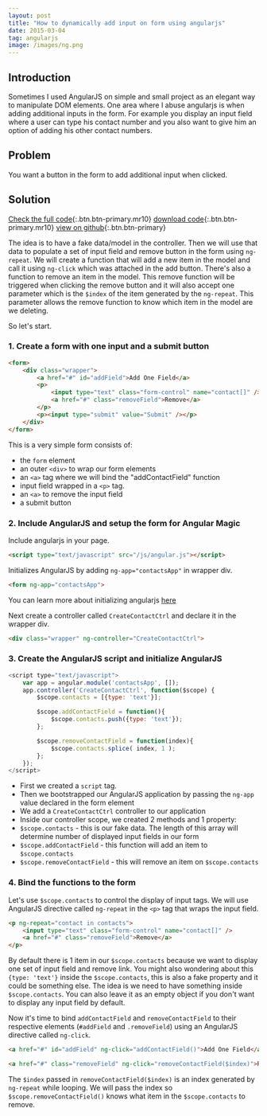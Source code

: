 ```yaml
---
layout: post
title: "How to dynamically add input on form using angularjs"
date: 2015-03-04
tag: angularjs
image: /images/ng.png
--- 
```


## Introduction
Sometimes I used AngularJS on simple and small project as an elegant way to manipulate DOM elements. One area where I abuse angularjs is when adding additional inputs in the form. 
For example you display an input field where a user can type his contact number and you also want to give him an option of adding his other contact numbers.   

## Problem
You want a button in the form to add additional input when clicked. 

## Solution
[Check the full code](){:.btn.btn-primary.mr10} [download code](#){:.btn.btn-primary.mr10} [view on github](#){:.btn.btn-primary}

The idea is to have a fake data/model in the controller. Then we will use that data to populate a set of input field and remove button in the form using ```ng-repeat```. We will create a function that will add a new item in the model and call it using ```ng-click``` which was attached in the add button. There's also a function to remove an item in the model. This remove function will be triggered when clicking the remove button and it will also accept one parameter which is the ```$index``` of the item generated by the ```ng-repeat```. This parameter allows the remove function to know which item in the model are we deleting. 

So let's start.

### 1. Create a form with one input and a submit button
~~~ html
<form>
    <div class="wrapper">
    	<a href="#" id="addField">Add One Field</a>
    	<p>
    	    <input type="text" class="form-control" name="contact[]" />
    	    <a href="#" class="removeField">Remove</a>
    	</p>
    	<p><input type="submit" value="Submit" /></p>
	</div>
</form>
~~~
This is a very simple form consists of:
- the `form` element
- an outer ```<div>``` to wrap our form elements
- an ```<a>``` tag where we will bind the "addContactField" function
- input field wrapped in a ```<p>``` tag. 
- an ```<a>``` to remove the input field
- a submit button

### 2. Include AngularJS and setup the form for Angular Magic
Include angularjs in your page.

~~~ html
<script type="text/javascript" src="/js/angular.js"></script>
~~~

Initializes AngularJS by adding ```ng-app="contactsApp"``` in wrapper div.

~~~ html
<form ng-app="contactsApp">  
~~~ 

You can learn more about initializing angularjs [here](https://docs.angularjs.org/guide/bootstrap)

Next create a controller called ```CreateContactCtrl``` and declare it in the wrapper div.

~~~ html 
<div class="wrapper" ng-controller="CreateContactCtrl">
~~~ 

### 3. Create the AngularJS script and initialize AngularJS   

~~~ javascript
<script type="text/javascript">
    var app = angular.module('contactsApp', []);
    app.controller('CreateContactCtrl', function($scope) {
        $scope.contacts = [{type: 'text'}];

        $scope.addContactField = function(){
            $scope.contacts.push({type: 'text'});  
        };

        $scope.removeContactField = function(index){ 
            $scope.contacts.splice( index, 1 );
        };
    }); 
</script>
~~~ 

- First we created a ```script``` tag.
- Then we bootstrapped our AngularJS application by passing the ```ng-app``` value declared in the form element
- We add a ```CreateContactCtrl``` controller to our application
- Inside our controller scope, we created 2 methods and 1 property:
 - ```$scope.contacts``` - this is our fake data. The length of this array will determine number of displayed input fields in our form
 - ```$scope.addContactField``` - this function will add an item to ```$scope.contacts```
 - ```$scope.removeContactField``` - this will remove an item on ```$scope.contacts``` 

### 4. Bind the functions to the form
Let's use ```$scope.contacts``` to control the display of input tags. We will use AngularJS directive called ```ng-repeat``` in the ```<p>``` tag that wraps the input field.

~~~ html
<p ng-repeat="contact in contacts">
    <input type="text" class="form-control" name="contact[]" />
    <a href="#" class="removeField">Remove</a>
</p>
~~~ 

By default there is 1 item in our ```$scope.contacts``` because we want to display one set of input field and remove link. You might also wondering about this ```{type: 'text'}``` inside the ```$scope.contacts```, this is also a fake property and it could be something else. The idea is we need to have something inside ```$scope.contacts```. You can also leave it as an empty object if you don't want to display any input field by default.

Now it's time to bind ```addContactField``` and ```removeContactField``` to their respective elements (```#addField``` and ```.removeField```) using an AngularJS directive called ```ng-click```.

~~~ html
<a href="#" id="addField" ng-click="addContactField()">Add One Field</a>
~~~ 

~~~ html 
<a href="#" class="removeField" ng-click="removeContactField($index)">Remove</a>
~~~ 

The ```$index``` passed in ```removeContactField($index)``` is an index generated by ```ng-repeat``` while looping. We will pass the index so ```$scope.removeContactField()``` knows what item in the ```$scope.contacts``` to remove.




 
